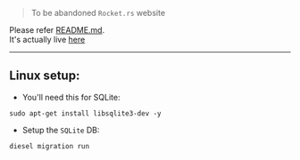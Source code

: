 > To be abandoned `Rocket.rs` website

Please refer [README.md](/markdown/README.md).  
It's actually live [here](https://alpha-sneu.xyz/)

---

## Linux setup:

- You'll need this for SQLite:
```
sudo apt-get install libsqlite3-dev -y
```

- Setup the `SQLite` DB:

```
diesel migration run
```

